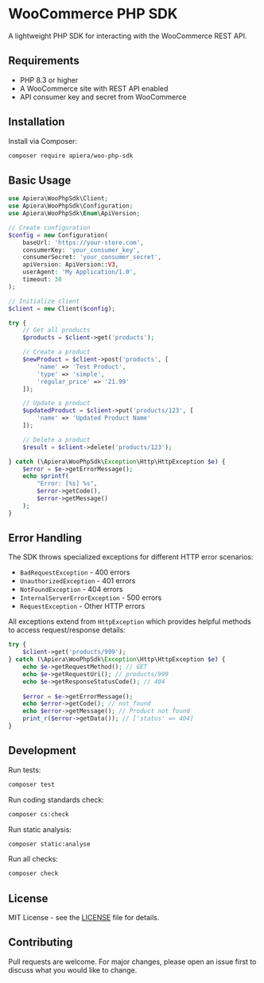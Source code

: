 # WooCommerce PHP SDK

A lightweight PHP SDK for interacting with the WooCommerce REST API.

## Requirements

- PHP 8.3 or higher
- A WooCommerce site with REST API enabled
- API consumer key and secret from WooCommerce

## Installation

Install via Composer:

```bash
composer require apiera/woo-php-sdk
```

## Basic Usage

```php
use Apiera\WooPhpSdk\Client;
use Apiera\WooPhpSdk\Configuration;
use Apiera\WooPhpSdk\Enum\ApiVersion;

// Create configuration
$config = new Configuration(
    baseUrl: 'https://your-store.com',
    consumerKey: 'your_consumer_key',
    consumerSecret: 'your_consumer_secret',
    apiVersion: ApiVersion::V3,
    userAgent: 'My Application/1.0',
    timeout: 30
);

// Initialize client
$client = new Client($config);

try {
    // Get all products
    $products = $client->get('products');

    // Create a product
    $newProduct = $client->post('products', [
        'name' => 'Test Product',
        'type' => 'simple',
        'regular_price' => '21.99'
    ]);

    // Update a product
    $updatedProduct = $client->put('products/123', [
        'name' => 'Updated Product Name'
    ]);

    // Delete a product
    $result = $client->delete('products/123');

} catch (\Apiera\WooPhpSdk\Exception\Http\HttpException $e) {
    $error = $e->getErrorMessage();
    echo sprintf(
        "Error: [%s] %s",
        $error->getCode(),
        $error->getMessage()
    );
}
```

## Error Handling

The SDK throws specialized exceptions for different HTTP error scenarios:

- `BadRequestException` - 400 errors
- `UnauthorizedException` - 401 errors
- `NotFoundException` - 404 errors
- `InternalServerErrorException` - 500 errors
- `RequestException` - Other HTTP errors

All exceptions extend from `HttpException` which provides helpful methods to access request/response details:

```php
try {
    $client->get('products/999');
} catch (\Apiera\WooPhpSdk\Exception\Http\HttpException $e) {
    echo $e->getRequestMethod(); // GET
    echo $e->getRequestUri(); // products/999
    echo $e->getResponseStatusCode(); // 404
    
    $error = $e->getErrorMessage();
    echo $error->getCode(); // not_found
    echo $error->getMessage(); // Product not found
    print_r($error->getData()); // ['status' => 404]
}
```

## Development

Run tests:
```bash
composer test
```

Run coding standards check:
```bash
composer cs:check
```

Run static analysis:
```bash
composer static:analyse
```

Run all checks:
```bash
composer check
```

## License

MIT License - see the [LICENSE](LICENSE.md) file for details.

## Contributing

Pull requests are welcome. For major changes, please open an issue first to discuss what you would like to change.